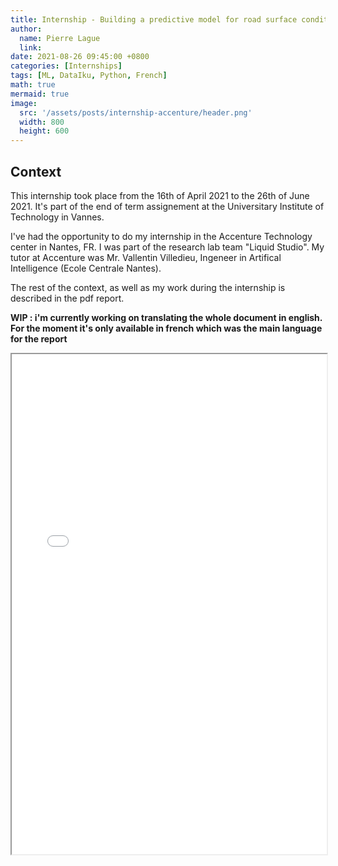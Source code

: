 ```yaml
---
title: Internship - Building a predictive model for road surface condition, Accenture Technology.
author:
  name: Pierre Lague
  link: 
date: 2021-08-26 09:45:00 +0800
categories: [Internships]
tags: [ML, DataIku, Python, French]
math: true
mermaid: true
image:
  src: '/assets/posts/internship-accenture/header.png'
  width: 800
  height: 600
---
```


## Context

This internship took place from the 16th of April 2021 to the 26th of June 2021. It's part of the end of term assignement at the Universitary Institute of Technology in Vannes.

I've had the opportunity to do my internship in the Accenture Technology center in Nantes, FR. I was part of the research lab team "Liquid Studio". My tutor at Accenture was Mr. Vallentin Villedieu, Ingeneer in Artifical Intelligence (Ecole Centrale Nantes).

The rest of the context, as well as my work during the internship is described in the pdf report.

**WIP : i'm currently working on translating the whole document in english. For the moment it's only available in french which was the main language for the report**


<html>
  <body>
    <iframe src="/assets/posts/internship-accenture/intership-report.pdf" width="100%" height="800px">
    </iframe>
  </body>
</html>
